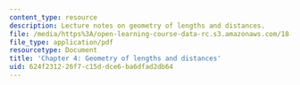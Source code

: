 ```yaml
---
content_type: resource
description: Lecture notes on geometry of lengths and distances.
file: /media/https%3A/open-learning-course-data-rc.s3.amazonaws.com/18-950-differential-geometry-fall-2008/624f231226f7c15ddce6ba6dfad2db64_ch4_revised.pdf
file_type: application/pdf
resourcetype: Document
title: 'Chapter 4: Geometry of lengths and distances'
uid: 624f2312-26f7-c15d-dce6-ba6dfad2db64
---
```

